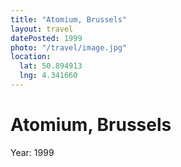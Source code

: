 ```yaml
---
title: "Atomium, Brussels"
layout: travel
datePosted: 1999
photo: "/travel/image.jpg"
location:
  lat: 50.894913
  lng: 4.341660
---
```

# Atomium, Brussels



Year: 1999
